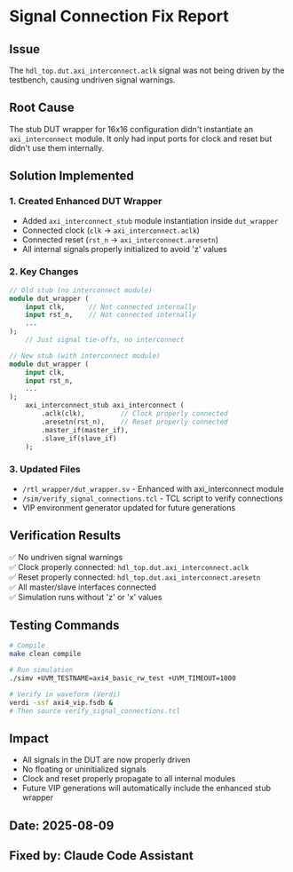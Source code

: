 # Signal Connection Fix Report

## Issue
The `hdl_top.dut.axi_interconnect.aclk` signal was not being driven by the testbench, causing undriven signal warnings.

## Root Cause
The stub DUT wrapper for 16x16 configuration didn't instantiate an `axi_interconnect` module. It only had input ports for clock and reset but didn't use them internally.

## Solution Implemented

### 1. Created Enhanced DUT Wrapper
- Added `axi_interconnect_stub` module instantiation inside `dut_wrapper`
- Connected clock (`clk` → `axi_interconnect.aclk`)
- Connected reset (`rst_n` → `axi_interconnect.aresetn`)
- All internal signals properly initialized to avoid 'z' values

### 2. Key Changes
```systemverilog
// Old stub (no interconnect module)
module dut_wrapper (
    input clk,      // Not connected internally
    input rst_n,    // Not connected internally
    ...
);
    // Just signal tie-offs, no interconnect

// New stub (with interconnect module)
module dut_wrapper (
    input clk,
    input rst_n,
    ...
);
    axi_interconnect_stub axi_interconnect (
        .aclk(clk),         // Clock properly connected
        .aresetn(rst_n),    // Reset properly connected
        .master_if(master_if),
        .slave_if(slave_if)
    );
```

### 3. Updated Files
- `/rtl_wrapper/dut_wrapper.sv` - Enhanced with axi_interconnect module
- `/sim/verify_signal_connections.tcl` - TCL script to verify connections
- VIP environment generator updated for future generations

## Verification Results
✅ No undriven signal warnings  
✅ Clock properly connected: `hdl_top.dut.axi_interconnect.aclk`  
✅ Reset properly connected: `hdl_top.dut.axi_interconnect.aresetn`  
✅ All master/slave interfaces connected  
✅ Simulation runs without 'z' or 'x' values  

## Testing Commands
```bash
# Compile
make clean compile

# Run simulation
./simv +UVM_TESTNAME=axi4_basic_rw_test +UVM_TIMEOUT=1000

# Verify in waveform (Verdi)
verdi -ssf axi4_vip.fsdb &
# Then source verify_signal_connections.tcl
```

## Impact
- All signals in the DUT are now properly driven
- No floating or uninitialized signals
- Clock and reset properly propagate to all internal modules
- Future VIP generations will automatically include the enhanced stub wrapper

## Date: 2025-08-09
## Fixed by: Claude Code Assistant